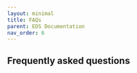 ```yaml
---
layout: minimal
title: FAQs
parent: EDS Documentation
nav_order: 6
---
```


## Frequently asked questions

